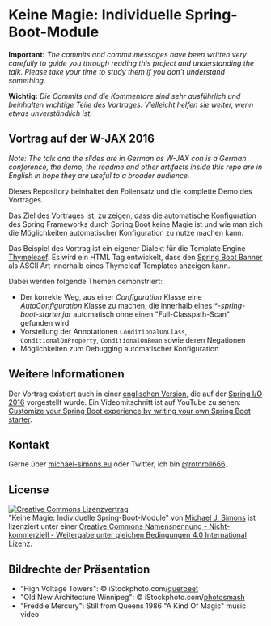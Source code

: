 # Keine Magie: Individuelle Spring-Boot-Module

**Important:** _The commits and commit messages have been written very carefully to guide you through reading this project and understanding the talk. Please take your time to study them if you don't understand something_.

**Wichtig:** _Die Commits und die Kommentare sind sehr ausführlich und beinhalten  wichtige Teile des Vortrages. Vielleicht helfen sie weiter, wenn etwas unverständlich ist._

## Vortrag auf der W-JAX 2016

_Note: The talk and the slides are in German as W-JAX con is a German conference, the demo, the readme and other artifacts inside this repo are in English in hope they are useful to a broader audience._

Dieses Repository beinhaltet den Foliensatz und die komplette Demo des Vortrages.

Das Ziel des Vortrages ist, zu zeigen, dass die automatische Konfiguration des Spring Frameworks durch Spring Boot keine Magie ist und wie man sich die Möglichkeiten automatischer Konfiguration zu nutze machen kann.

Das Beispiel des Vortrag ist ein eigener Dialekt für die Template Engine [Thymeleaef](http://www.thymeleaf.org). Es wird ein HTML Tag entwickelt, dass den [Spring Boot Banner](http://docs.spring.io/spring-boot/docs/current/reference/htmlsingle/#boot-features-banner) als ASCII Art innerhalb eines Thymeleaf Templates anzeigen kann.

Dabei werden folgende Themen demonstriert:

* Der korrekte Weg, aus einer _Configuration_ Klasse eine _AutoConfiguration_ Klasse zu machen, die innerhalb eines _*-spring-boot-starter.jar_ automatisch ohne einen "Full-Classpath-Scan" gefunden wird
* Vorstellung der Annotationen `ConditionalOnClass`, `ConditionalOnProperty`, `ConditionalOnBean` sowie deren Negationen
* Möglichkeiten zum Debugging automatischer Konfiguration

## Weitere Informationen

Der Vortrag existiert auch in einer [englischen Version](https://github.com/michael-simons/springio2016), die auf der [Spring I/O 2016](http://www.springio.net) vorgestellt wurde. Ein Videomitschnitt ist auf YouTube zu sehen: [Customize your Spring Boot experience by writing your own Spring Boot starter](https://www.youtube.com/watch?v=wSWA63rZfGo).

## Kontakt

Gerne über [michael-simons.eu](http://michael-simons.eu) oder Twitter, ich bin [@rotnroll666](https://twitter.com/@rotnroll666).

## License

<a rel="license" href="http://creativecommons.org/licenses/by-nc-sa/4.0/"><img alt="Creative Commons Lizenzvertrag" style="border-width:0" src="https://i.creativecommons.org/l/by-nc-sa/4.0/88x31.png" /></a><br /><span xmlns:dct="http://purl.org/dc/terms/" property="dct:title">"Keine Magie: Individuelle Spring-Boot-Module"</span> von <a xmlns:cc="http://creativecommons.org/ns#" href="https://github.com/michael-simons/W-JAX2016" property="cc:attributionName" rel="cc:attributionURL">Michael J. Simons</a> ist lizenziert unter einer <a rel="license" href="http://creativecommons.org/licenses/by-nc-sa/4.0/">Creative Commons Namensnennung - Nicht-kommerziell - Weitergabe unter gleichen Bedingungen 4.0 International Lizenz</a>.

## Bildrechte der Präsentation

* "High Voltage Towers": © iStockphoto.com/[querbeet](http://www.istockphoto.com/portfolio/querbeet)
* "Old New Architecture Winnipeg": © iStockphoto.com/[photosmash](http://www.istockphoto.com/portfolio/photosmash)
* "Freddie Mercury": Still from Queens 1986 "A Kind Of Magic" music video